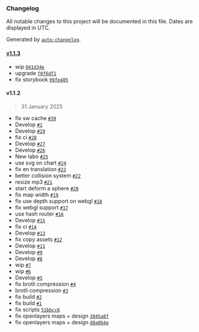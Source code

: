 ### Changelog

All notable changes to this project will be documented in this file. Dates are displayed in UTC.

Generated by [`auto-changelog`](https://github.com/CookPete/auto-changelog).

#### [v1.1.3](https://github.com/dovotori/dovotori.github.io/compare/v1.1.2...v1.1.3)

- wip [`041d34e`](https://github.com/dovotori/dovotori.github.io/commit/041d34edcb439bc8d9c6b3666b684b06cd0e5994)
- upgrade [`f0f6df1`](https://github.com/dovotori/dovotori.github.io/commit/f0f6df1f8c4ff80bda20f163d8cd22b1fe17d4ac)
- fix storybook [`99fe405`](https://github.com/dovotori/dovotori.github.io/commit/99fe405ead6da08ce1bdd9f1c36ddcff634e2a83)

#### v1.1.2

> 31 January 2025

- fix sw cache [`#39`](https://github.com/dovotori/dovotori.github.io/pull/39)
- Develop [`#1`](https://github.com/dovotori/dovotori.github.io/pull/1)
- Develop [`#29`](https://github.com/dovotori/dovotori.github.io/pull/29)
- fix ci [`#28`](https://github.com/dovotori/dovotori.github.io/pull/28)
- Develop [`#27`](https://github.com/dovotori/dovotori.github.io/pull/27)
- Develop [`#26`](https://github.com/dovotori/dovotori.github.io/pull/26)
- New labo [`#25`](https://github.com/dovotori/dovotori.github.io/pull/25)
- use svg on chart [`#24`](https://github.com/dovotori/dovotori.github.io/pull/24)
- fix en translation [`#23`](https://github.com/dovotori/dovotori.github.io/pull/23)
- better collision system [`#22`](https://github.com/dovotori/dovotori.github.io/pull/22)
- resize mp3 [`#21`](https://github.com/dovotori/dovotori.github.io/pull/21)
- start deform a sphere [`#20`](https://github.com/dovotori/dovotori.github.io/pull/20)
- fix map width [`#19`](https://github.com/dovotori/dovotori.github.io/pull/19)
- fix use depth support on webgl [`#18`](https://github.com/dovotori/dovotori.github.io/pull/18)
- fix webgl support [`#17`](https://github.com/dovotori/dovotori.github.io/pull/17)
- use hash router [`#16`](https://github.com/dovotori/dovotori.github.io/pull/16)
- Develop [`#15`](https://github.com/dovotori/dovotori.github.io/pull/15)
- fix ci [`#14`](https://github.com/dovotori/dovotori.github.io/pull/14)
- Develop [`#13`](https://github.com/dovotori/dovotori.github.io/pull/13)
- fix copy assets [`#12`](https://github.com/dovotori/dovotori.github.io/pull/12)
- Develop [`#11`](https://github.com/dovotori/dovotori.github.io/pull/11)
- Develop [`#9`](https://github.com/dovotori/dovotori.github.io/pull/9)
- Develop [`#8`](https://github.com/dovotori/dovotori.github.io/pull/8)
- wip [`#7`](https://github.com/dovotori/dovotori.github.io/pull/7)
- wip [`#6`](https://github.com/dovotori/dovotori.github.io/pull/6)
- Develop [`#5`](https://github.com/dovotori/dovotori.github.io/pull/5)
- fix brotli compression [`#4`](https://github.com/dovotori/dovotori.github.io/pull/4)
- brotli compression [`#3`](https://github.com/dovotori/dovotori.github.io/pull/3)
- fix build [`#2`](https://github.com/dovotori/dovotori.github.io/pull/2)
- fix build [`#1`](https://github.com/dovotori/dovotori.github.io/pull/1)
- fix scripts [`51bbcc6`](https://github.com/dovotori/dovotori.github.io/commit/51bbcc6aa046804035da55390c7eae7efc911490)
- fix openlayers maps + design [`3845a8f`](https://github.com/dovotori/dovotori.github.io/commit/3845a8fe64167b58ffd9598ffed99a217ac43009)
- fix openlayers maps + design [`d8a0b4e`](https://github.com/dovotori/dovotori.github.io/commit/d8a0b4e0cc24354d593f01f39c359e492230a13b)
